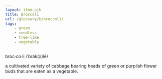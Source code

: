 ```yaml
---
layout: item.njk
title: Broccoli
url: /glossary/b/broccoli/
tags:
    - green
    - seedless
    - tree-like
    - vegetable
---
```


broc·co·li
/ˈbräk(ə)lē/

a cultivated variety of cabbage bearing heads of green or purplish flower buds that are eaten as a vegetable.
